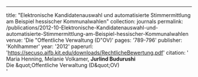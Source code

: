 ---
title: "Elektronische Kandidatenauswahl und automatisierte Stimmermittlung am Beispiel hessischer Kommunalwahlen"
collection: journals
permalink: /publications/2012-10-Elektronische-Kandidatenauswahl-und-automatisierte-Stimmermittlung-am-Beispiel-hessischer-Kommunalwahlen
venue: 'Die &quot;Offentliche Verwaltung (D&quot;OV)'
pages: '789-796'
publisher: 'Kohlhammer'
year: '2012'
paperurl: 'https://secuso.aifb.kit.edu/downloads/RechtlicheBewertung.pdf'
citation: ' Maria Henning,  Melanie Volkamer,  <b>Jurlind Budurushi</b></br> Die &amp;quot;Offentliche Verwaltung (D&amp;quot;OV)</br>'